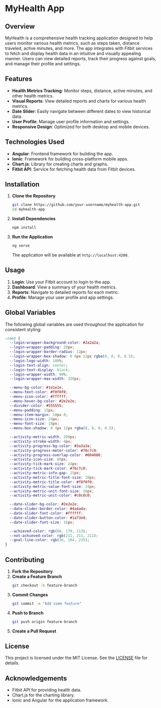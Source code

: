 # <All the code in this repo has been generated by ChatGPT>

# MyHealth App

## Overview

MyHealth is a comprehensive health tracking application designed to help users monitor various health metrics, such as steps taken, distance traveled, active minutes, and more. The app integrates with Fitbit services to fetch and display health data in an intuitive and visually appealing manner. Users can view detailed reports, track their progress against goals, and manage their profile and settings.

## Features

- **Health Metrics Tracking**: Monitor steps, distance, active minutes, and other health metrics.
- **Visual Reports**: View detailed reports and charts for various health metrics.
- **Date Slider**: Easily navigate between different dates to view historical data.
- **User Profile**: Manage user profile information and settings.
- **Responsive Design**: Optimized for both desktop and mobile devices.

## Technologies Used

- **Angular**: Frontend framework for building the app.
- **Ionic**: Framework for building cross-platform mobile apps.
- **Chart.js**: Library for creating charts and graphs.
- **Fitbit API**: Service for fetching health data from Fitbit devices.

## Installation

1. **Clone the Repository**
   ```bash
   git clone https://github.com/your-username/myhealth-app.git
   cd myhealth-app
   ```

2. **Install Dependencies**
   ```bash
   npm install
   ```

3. **Run the Application**
   ```bash
   ng serve
   ```

   The application will be available at `http://localhost:4200`.

## Usage

1. **Login**: Use your Fitbit account to login to the app.
2. **Dashboard**: View a summary of your health metrics.
3. **Reports**: Navigate to detailed reports for each metric.
4. **Profile**: Manage your user profile and app settings.

## Global Variables

The following global variables are used throughout the application for consistent styling:

```css
:root {
  --login-wrapper-background-color: #2a2a2a;
  --login-wrapper-padding: 20px;
  --login-wrapper-border-radius: 12px;
  --login-wrapper-box-shadow: 0 6px 12px rgba(0, 0, 0, 0.5);
  --login-logo-width: 100%;
  --login-text-align: center;
  --login-text-display: block;
  --login-wrapper-width: 90%;
  --login-wrapper-max-width: 320px;

  --menu-bg-color: #1e1e1e;
  --menu-text-color: #f0f0f0;
  --menu-icon-color: #ffffff;
  --menu-hover-bg-color: #2e2e2e;
  --divider-color: #555555;
  --menu-padding: 15px;
  --menu-item-margin: 10px 0;
  --menu-icon-size: 24px;
  --menu-font-size: 18px;
  --menu-box-shadow: 0 4px 12px rgba(0, 0, 0, 0.5);

  --activity-metric-width: 200px;
  --activity-stroke-width: 4px;
  --activity-progress-bg-color: #3a3a3a;
  --activity-progress-meter-color: #76c7c0;
  --activity-progress-overlap-color: #004080;
  --activity-icon-size: 80px;
  --activity-tick-mark-size: 24px;
  --activity-tick-mark-color: #76c7c0;
  --activity-metric-info-gap: 15px;
  --activity-metric-title-font-size: 20px;
  --activity-metric-title-color: #f0f0f0;
  --activity-metric-value-font-size: 24px;
  --activity-metric-unit-font-size: 16px;
  --activity-metric-unit-color: #c0c0c0;

  --date-slider-bg-color: #2e2e2e;
  --date-slider-border-color: #4a4a4a;
  --date-slider-font-color: #ffffff;
  --date-slider-button-color: #1a73e8;
  --date-slider-font-size: 16px;

  --achieved-color: rgb(60, 179, 113);
  --not-achieved-color: rgb(211, 211, 211);
  --goal-line-color: rgb(16, 104, 235);
}
```

## Contributing

1. **Fork the Repository**
2. **Create a Feature Branch**
   ```bash
   git checkout -b feature-branch
   ```
3. **Commit Changes**
   ```bash
   git commit -m "Add some feature"
   ```
4. **Push to Branch**
   ```bash
   git push origin feature-branch
   ```
5. **Create a Pull Request**

## License

This project is licensed under the MIT License. See the [LICENSE](LICENSE) file for details.

## Acknowledgements

- Fitbit API for providing health data.
- Chart.js for the charting library.
- Ionic and Angular for the application framework.
